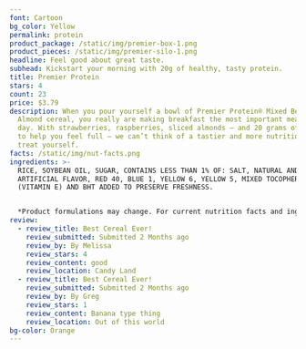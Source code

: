 ```yaml
---
font: Cartoon
bg_color: Yellow
permalink: protein
product_package: /static/img/premier-box-1.png
product_pieces: /static/img/premier-silo-1.png
headline: Feel good about great taste.
subhead: Kickstart your morning with 20g of healthy, tasty protein.
title: Premier Protein
stars: 4
count: 23
price: $3.79
description: When you pour yourself a bowl of Premier Protein® Mixed Berry
  Almond cereal, you really are making breakfast the most important meal of the
  day. With strawberries, raspberries, sliced almonds – and 20 grams of protein
  to help you feel full – we can’t think of a tastier and more nutritious way to
  treat yourself.
facts: /static/img/nut-facts.png
ingredients: >-
  RICE, SOYBEAN OIL, SUGAR, CONTAINS LESS THAN 1% OF: SALT, NATURAL AND
  ARTIFICIAL FLAVOR, RED 40, BLUE 1, YELLOW 6, YELLOW 5, MIXED TOCOPHEROLS
  (VITAMIN E) AND BHT ADDED TO PRESERVE FRESHNESS.


  *Product formulations may change. For current nutrition facts and ingredient line information check product packaging.*
review:
  - review_title: Best Cereal Ever!
    review_submitted: Submitted 2 Months ago
    review_by: By Melissa
    review_stars: 4
    review_content: good
    review_location: Candy Land
  - review_title: Best Cereal Ever!
    review_submitted: Submitted 2 Months ago
    review_by: By Greg
    review_stars: 1
    review_content: Banana type thing
    review_location: Out of this world
bg-color: Orange
---
```

